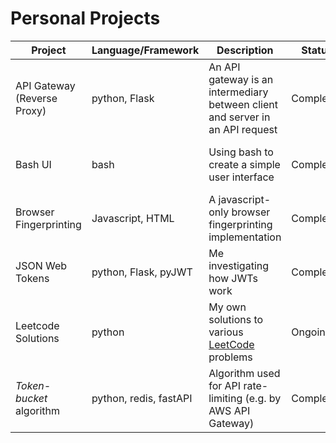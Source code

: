 # Personal Projects

| Project                        | Language/Framework     | Description                                  | Status    |Link
|--------------------------------|------------------------|----------------------------------------------|-----------|-------------
| API Gateway (Reverse Proxy)    | python, Flask          | An API gateway is an intermediary between client and server in an API request | Completed | https://github.com/J-sephB-lt-n/api-gateway-reverse-proxy-python-flask
| Bash UI                        | bash                   | Using bash to create a simple user interface | Completed | https://github.com/J-sephB-lt-n/shellscript-user-interaction-example
| Browser Fingerprinting         | Javascript, HTML       | A javascript-only browser fingerprinting implementation | Completed | https://github.com/J-sephB-lt-n/in-browser-device-fingerprint/tree/main 
| JSON Web Tokens                | python, Flask, pyJWT   | Me investigating how JWTs work               | Completed | https://github.com/J-sephB-lt-n/jwt-checkout 
| Leetcode Solutions             | python                 | My own solutions to various [LeetCode](https://leetcode.com) problems | Ongoing | https://github.com/J-sephB-lt-n/leetcode-solutions
| *Token-bucket* algorithm       | python, redis, fastAPI | Algorithm used for API rate-limiting (e.g. by AWS API Gateway) | Completed |https://github.com/J-sephB-lt-n/rate-limiter-token-bucket-algorithm